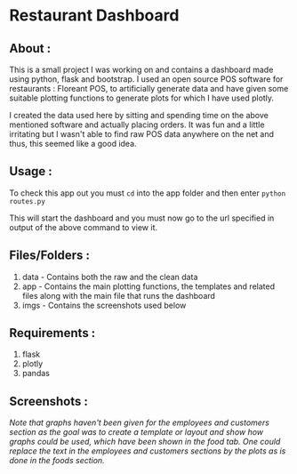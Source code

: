 # Restaurant Dashboard

## About :

This is a small project I was working on and contains a 
dashboard made using python, flask and bootstrap. I used an open 
source POS software for restaurants : Floreant POS, to artificially
generate data and have given some suitable plotting functions to
generate plots for which I have used plotly. 

I created the data used here by sitting and spending time on the above
mentioned software and actually placing orders. It was fun and a 
little irritating but I wasn't able to find raw POS data anywhere on 
the net and thus, this seemed like a good idea.

## Usage :

To check this app out you must `cd` into the app folder and then 
enter `python routes.py`

This will start the dashboard and you must now go to the url 
specified in output of the above command to view it.

## Files/Folders :

1. data - Contains both the raw and the clean data
2. app - Contains the main plotting functions, the templates and
 related files along with the main file that runs the dashboard
3. imgs - Contains the screenshots used below

## Requirements :

1. flask
2. plotly
3. pandas

## Screenshots :


*Note that graphs haven't been given for the employees and customers
section as the goal was to create a template or layout and show how 
graphs could be used, which have been shown in the food tab. One 
could replace the text in the employees and customers sections by 
the plots as is done in the foods section.*
